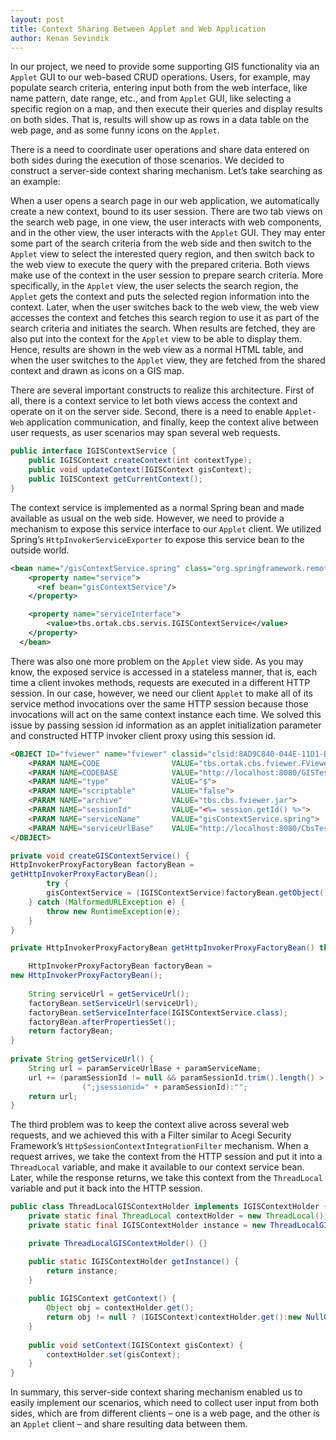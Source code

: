 ```yaml
---
layout: post
title: Context Sharing Between Applet and Web Application
author: Kenan Sevindik
---
```

In our project, we need to provide some supporting GIS functionality via an `Applet` GUI to our web-based CRUD operations. 
Users, for example, may populate search criteria, entering input both from the web interface, like name pattern, date 
range, etc., and from `Applet` GUI, like selecting a specific region on a map, and then execute their queries and display 
results on both sides. That is, results will show up as rows in a data table on the web page, and as some funny icons on 
the `Applet`.

There is a need to coordinate user operations and share data entered on both sides during the execution of those scenarios. 
We decided to construct a server-side context sharing mechanism. Let’s take searching as an example:

When a user opens a search page in our web application, we automatically create a new context, bound to its user session. 
There are two tab views on the search web page, in one view, the user interacts with web components, and in the other view, 
the user interacts with the `Applet` GUI. They may enter some part of the search criteria from the web side and then switch 
to the `Applet` view to select the interested query region, and then switch back to the web view to execute the query with 
the prepared criteria. Both views make use of the context in the user session to prepare search criteria. More specifically, 
in the `Applet` view, the user selects the search region, the `Applet` gets the context and puts the selected region 
information into the context. Later, when the user switches back to the web view, the web view accesses the context and 
fetches this search region to use it as part of the search criteria and initiates the search. When results are fetched, 
they are also put into the context for the `Applet` view to be able to display them. Hence, results are shown in the web 
view as a normal HTML table, and when the user switches to the `Applet` view, they are fetched from the shared context 
and drawn as icons on a GIS map.

There are several important constructs to realize this architecture. First of all, there is a context service to let both 
views access the context and operate on it on the server side. Second, there is a need to enable `Applet-Web` application 
communication, and finally, keep the context alive between user requests, as user scenarios may span several web requests.

```java
public interface IGISContextService {
    public IGISContext createContext(int contextType);
    public void updateContext(IGISContext gisContext);
    public IGISContext getCurrentContext();
}
```

The context service is implemented as a normal Spring bean and made available as usual on the web side. However, we need 
to provide a mechanism to expose this service interface to our `Applet` client. We utilized Spring’s 
`HttpInvokerServiceExporter` to expose this service bean to the outside world.

```xml
<bean name="/gisContextService.spring" class="org.springframework.remoting.httpinvoker.HttpInvokerServiceExporter">
    <property name="service">
      <ref bean="gisContextService"/>
    </property>

    <property name="serviceInterface">
        <value>tbs.ortak.cbs.servis.IGISContextService</value>
    </property>
  </bean>
```

There was also one more problem on the `Applet` view side. As you may know, the exposed service is accessed in a stateless 
manner, that is, each time a client invokes methods, requests are executed in a different HTTP session. In our case, however, 
we need our client `Applet` to make all of its service method invocations over the same HTTP session because those invocations 
will act on the same context instance each time. We solved this issue by passing session id information as an applet 
initialization parameter and constructed HTTP invoker client proxy using this session id.

```html
<OBJECT ID="fviewer" name="fviewer" classid="clsid:8AD9C840-044E-11D1-B3E9-00805F499D93" width="900" height="600" align="CENTER">
    <PARAM NAME=CODE                VALUE="tbs.ortak.cbs.fviewer.FViewerApplet">
    <PARAM NAME=CODEBASE            VALUE="http://localhost:8080/GISTestWebApp/fviewerlib">
    <PARAM NAME="type"              VALUE="$">
    <PARAM NAME="scriptable"        VALUE="false">
    <PARAM NAME="archive"           VALUE="tbs.cbs.fviewer.jar">
    <PARAM NAME="sessionId"         VALUE="<%= session.getId() %>">
    <PARAM NAME="serviceName"       VALUE="gisContextService.spring">
    <PARAM NAME="serviceUrlBase"    VALUE="http://localhost:8080/CbsTestWebApp/">
</OBJECT>
```
```java
private void createGISContextService() {
HttpInvokerProxyFactoryBean factoryBean = 
getHttpInvokerProxyFactoryBean();
        try {
        gisContextService = (IGISContextService)factoryBean.getObject();
    } catch (MalformedURLException e) {
        throw new RuntimeException(e);
    }
}

private HttpInvokerProxyFactoryBean getHttpInvokerProxyFactoryBean() throws MalformedURLException {

    HttpInvokerProxyFactoryBean factoryBean = 
new HttpInvokerProxyFactoryBean();
        
    String serviceUrl = getServiceUrl();
    factoryBean.setServiceUrl(serviceUrl);
    factoryBean.setServiceInterface(IGISContextService.class);
    factoryBean.afterPropertiesSet();
    return factoryBean;
}
    
private String getServiceUrl() {
    String url = paramServiceUrlBase + paramServiceName;
    url += (paramSessionId != null && paramSessionId.trim().length() > 0) ? 
                (";jsessionid=" + paramSessionId):"";
    return url;
}
```
The third problem was to keep the context alive across several web requests, and we achieved this with a Filter similar 
to Acegi Security Framework’s `HttpSessionContextIntegrationFilter` mechanism. When a request arrives, we take the context 
from the HTTP session and put it into a `ThreadLocal` variable, and make it available to our context service bean. Later, 
while the response returns, we take this context from the `ThreadLocal` variable and put it back into the HTTP session.

```java
public class ThreadLocalGISContextHolder implements IGISContextHolder {
    private static final ThreadLocal contextHolder = new ThreadLocal();
    private static final IGISContextHolder instance = new ThreadLocalGISContextHolder();

    private ThreadLocalGISContextHolder() {}

    public static IGISContextHolder getInstance() {
        return instance;
    }
    
    public IGISContext getContext() {
        Object obj = contextHolder.get();
        return obj != null ? (IGISContext)contextHolder.get():new NullGISContext();
    }
    
    public void setContext(IGISContext gisContext) {
        contextHolder.set(gisContext);
    }
}
```

In summary, this server-side context sharing mechanism enabled us to easily implement our scenarios, which need to collect 
user input from both sides, which are from different clients – one is a web page, and the other is an `Applet` client – and 
share resulting data between them.
